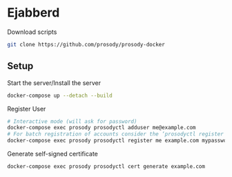 # Ejabberd

Download scripts

``` bash
git clone https://github.com/prosody/prosody-docker
```

## Setup

Start the server/Install the server

``` bash
docker-compose up --detach --build
```

Register User

``` bash
# Interactive mode (will ask for password)
docker-compose exec prosody prosodyctl adduser me@example.com
# For batch registration of accounts consider the ‘prosodyctl register’ command, which allows you to specify everything on one line
docker-compose exec prosody prosodyctl register me example.com mypassword
```

Generate self-signed certificate

``` bash
docker-compose exec prosody prosodyctl cert generate example.com
```
